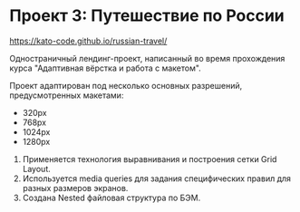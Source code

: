 # Проект 3: Путешествие по России 

https://kato-code.github.io/russian-travel/

Одностраничный лендинг-проект, написанный во время прохождения курса "Адаптивная вёрстка и работа с макетом". 
 
Проект адаптирован под несколько основных разрешений, предусмотренных макетами: 
 * 320px 
 * 768px 
 * 1024px 
 * 1280px 

 1. Применяется технология выравнивания и построения сетки Grid Layout. 
 2. Используется media queries для задания специфических правил для разных размеров экранов. 
 3. Создана Nested файловая структура по БЭМ. 

 
